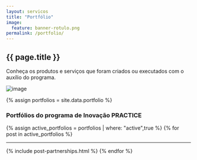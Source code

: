 ```yaml
---
layout: servicos
title: "Portfólio"
image:
  feature: banner-rotulo.png
permalink: /portfolio/
---
```


<section class="fdb-block">
  <div class="container">
    <div class="row align-items-center pt-2">
      <div class="col-12 col-md-8 col-lg-7">
        <h2>{{ page.title }}</h2>
        <p class="lead">Conheça os produtos e serviços que foram criados ou executados com o auxílio do programa.</p>
      </div>
      <div class="col-8 col-md-4 m-auto m-md-0 ml-md-auto pt-5">
        <p><img alt="image" class="img-fluid" src="/images/illustrations/undraw_Portfolio_update_re_jqnp.svg"></p>
      </div>
    </div>
  </div>
</section>

{% assign portfolios = site.data.portfolio %}

<section>
  <div class="container">
    <div class="row justify-content-center">
      <div class="col-12 text-left">
        <h3>Portfólios do programa de Inovação PRACTICE</h3>
      </div>
    </div>
    <div class="row justify-content-center">
      <div class="col-12">
        <div class="tiles">
          {% assign active_portfolios = portfolios | where: "active",true %}
          {% for post in active_portfolios %}
            <hr />
            {% include post-partnerships.html %}
          {% endfor %}
        </div>
      </div>
    </div>
  </div>
</section>